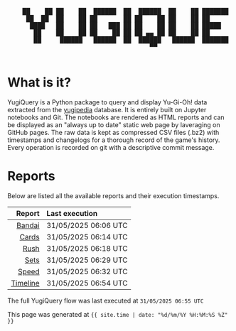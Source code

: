 <div align='center'>
    <pre>
    <br>
    ██    ██ ██    ██  ██████  ██  ██████  ██    ██ ███████ ██████  ██    ██ 
     ██  ██  ██    ██ ██       ██ ██    ██ ██    ██ ██      ██   ██  ██  ██  
      ████   ██    ██ ██   ███ ██ ██    ██ ██    ██ █████   ██████    ████   
       ██    ██    ██ ██    ██ ██ ██ ▄▄ ██ ██    ██ ██      ██   ██    ██    
       ██     ██████   ██████  ██  ██████   ██████  ███████ ██   ██    ██    
                                      ▀▀                                     
    </pre>
</div>

# What is it?

YugiQuery is a Python package to query and display Yu-Gi-Oh! data extracted from the [yugipedia](http://yugipedia.com) database. It is entirely built on Jupyter notebooks and Git. The notebooks are rendered as HTML reports and can be displayed as an "always up to date" static web page by laveraging on GitHub pages. The raw data is kept as compressed CSV files (.bz2) with timestamps and changelogs for a thorough record of the game's history. Every operation is recorded on git with a descriptive commit message. 

# Reports

Below are listed all the available reports and their execution timestamps. 

|                    Report | Last execution       |
| -------------------------:|:-------------------- |
| [Bandai](reports/Bandai.html) | 31/05/2025 06:06 UTC |
| [Cards](reports/Cards.html) | 31/05/2025 06:14 UTC |
| [Rush](reports/Rush.html) | 31/05/2025 06:18 UTC |
| [Sets](reports/Sets.html) | 31/05/2025 06:29 UTC |
| [Speed](reports/Speed.html) | 31/05/2025 06:32 UTC |
| [Timeline](reports/Timeline.html) | 31/05/2025 06:54 UTC |


The full YugiQuery flow was last executed at `31/05/2025 06:55 UTC`

This page was generated at `{{ site.time | date: "%d/%m/%Y %H:%M:%S %Z" }}`
